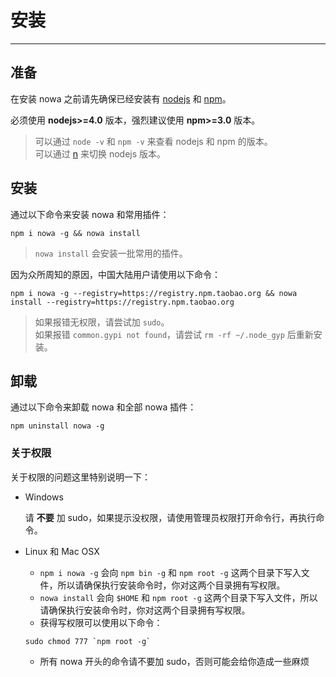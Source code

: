 # 安装

---

## 准备

在安装 nowa 之前请先确保已经安装有 [nodejs](https://nodejs.org/) 和 [npm](https://www.npmjs.com/)。

必须使用 **nodejs>=4.0** 版本，强烈建议使用 **npm>=3.0** 版本。  
> 可以通过 `node -v` 和 `npm -v` 来查看 nodejs 和 npm 的版本。  
> 可以通过 [n](http://web.npm.alibaba-inc.com/package/n) 来切换 nodejs 版本。

## 安装

通过以下命令来安装 nowa 和常用插件：

```shell
npm i nowa -g && nowa install
```

> `nowa install` 会安装一批常用的插件。

因为众所周知的原因，中国大陆用户请使用以下命令：

```shell
npm i nowa -g --registry=https://registry.npm.taobao.org && nowa install --registry=https://registry.npm.taobao.org
```

> 如果报错无权限，请尝试加 `sudo`。  
> 如果报错 `common.gypi not found`，请尝试 `rm -rf ~/.node_gyp` 后重新安装。

## 卸载

通过以下命令来卸载 nowa 和全部 nowa 插件：

```shell
npm uninstall nowa -g
```

### 关于权限

关于权限的问题这里特别说明一下：

- Windows

  请 **不要** 加 sudo，如果提示没权限，请使用管理员权限打开命令行，再执行命令。

- Linux 和 Mac OSX

  - `npm i nowa -g` 会向 `npm bin -g` 和 `npm root -g` 这两个目录下写入文件，所以请确保执行安装命令时，你对这两个目录拥有写权限。  
  - `nowa install` 会向 `$HOME` 和 `npm root -g` 这两个目录下写入文件，所以请确保执行安装命令时，你对这两个目录拥有写权限。  
  - 获得写权限可以使用以下命令：
  ```shell
  sudo chmod 777 `npm root -g`
  ```
  - 所有 nowa 开头的命令请不要加 sudo，否则可能会给你造成一些麻烦
